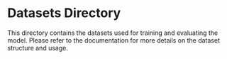 # Datasets Directory

This directory contains the datasets used for training and evaluating the model. Please refer to the documentation for more details on the dataset structure and usage.
